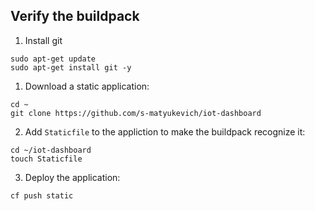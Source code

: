 ## Verify the buildpack

1. Install git
  ```exec
  sudo apt-get update
  sudo apt-get install git -y
  ```

1. Download a static application:
  ```exec
  cd ~
  git clone https://github.com/s-matyukevich/iot-dashboard
  ``` 

2. Add `Staticfile` to the appliction to make the buildpack recognize it:
  ```exec
  cd ~/iot-dashboard
  touch Staticfile
  ```

3. Deploy the application:
  ```exec
  cf push static
  ```
